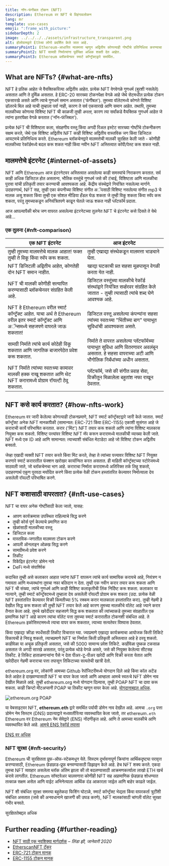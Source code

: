 ```yaml
---
title: नॉन-फंगीबल टोकन (NFT)
description: Ethereum वर NFT चे विहंगावलोकन
lang: mr
template: use-cases
emoji: ":frame_with_picture:"
sidebarDepth: 2
image: ../../../../assets/infrastructure_transparent.png
alt: होलोग्रामद्वारे Ethचा लोगो प्रदर्शित केले जात आहे.
summaryPoint1: Ethereum-आधारित मालमत्ता म्हणून अद्वितीय कोणत्याही गोष्टीचे प्रतिनिधित्व करण्याचा एक मार्ग.
summaryPoint2: NFT सामग्री निर्मात्यांना पूर्वीपेक्षा अधिक शक्ती देत ​​आहेत.
summaryPoint3: Ethereum ब्लॉकचेनवर स्मार्ट कॉन्ट्रॅक्टद्वारे समर्थित.
---
```


## What are NFTs? {#what-are-nfts}

NFT हे प्रतिक आहेत जे वैयक्तिकरित्या अद्वितीय आहेत. प्रत्येक NFT वेगवेगळे गुणधर्म (बुरशी नसलेले) असतात आणि ते दुर्मिळ असतात. हे ERC-20 सारख्या टोकनपेक्षा वेगळे आहे जेथे सेटमधील प्रत्येक टोकन एकसारखे असते आणि त्याचे गुणधर्म समान असतात ('फंगीबल'). तुमच्या वॉलेटमध्ये कोणते विशिष्ट डॉलरचे बिल आहे याची तुम्हाला पर्वा नाही, कारण ते सर्व एकसारखे आणि समान आहेत. तथापि, तुमच्या मालकीच्या कोणत्या विशिष्ट NFT ची काळजी तुम्ही _करता_, कारण त्या सर्वांकडे वैयक्तिक गुणधर्म आहेत जे त्यांना इतरांपेक्षा वेगळे करतात ('नॉन-फंजिबल').

प्रत्येक NFT ची विशिष्टता कला, संग्रहणीय वस्तू किंवा अगदी रिअल इस्टेट सारख्या गोष्टींचे टोकनीकरण सक्षम करते, जेथे एक विशिष्ट अद्वितीय NFT काही विशिष्ट अद्वितीय वास्तविक जग किंवा डिजिटल आयटमचे प्रतिनिधित्व करते. Ethereum ब्लॉकचेनद्वारे मालमत्तेची मालकी सुरक्षित केली जाते - कोणीही मालकीच्या रेकॉर्डमध्ये बदल करू शकत नाही किंवा नवीन NFT अस्तित्वात कॉपी/पेस्ट करू शकत नाही.

<YouTube id="Xdkkux6OxfM" />

## मालमत्तेचे इंटरनेट {#internet-of-assets}

NFT आणि Ethereum आज इंटरनेटवर अस्तित्वात असलेल्या काही समस्यांचे निराकरण करतात. सर्व काही अधिक डिजिटल होत असताना, भौतिक वस्तूंचे गुणधर्म जसे की टंचाई, विशिष्टता आणि मालकीचा पुरावा यांची प्रतिकृती तयार करण्याची आवश्यकता आहे. केंद्रीय संस्थेद्वारे नियंत्रित नसलेल्या मार्गाने. उदाहरणार्थ, NFT सह, तुम्ही एका कंपनीच्या विशिष्ट संगीत अॅपसाठी विशिष्ट नसलेल्या संगीत mp3 चे मालक असू शकता किंवा तुम्ही एक सोशल मीडिया हँडल घेऊ शकता जे तुम्ही विकू शकता किंवा स्वॅप करू शकता, परंतु तुमच्याकडून अनियंत्रितपणे काढून घेतले जाऊ शकत नाही प्लॅटफॉर्म प्रदाता.

आज आपल्यापैकी बरेच जण वापरत असलेल्या इंटरनेटच्या तुलनेत NFT चे इंटरनेट कसे दिसते ते येथे आहे...

### एक तुलना {#nft-comparison}

| एक NFT इंटरनेट                                                                                                                            | आज इंटरनेट                                                                                                                                       |
| ----------------------------------------------------------------------------------------------------------------------------------------- | ------------------------------------------------------------------------------------------------------------------------------------------------ |
| तुम्ही तुमच्या मालमत्तेचे मालक आहात! फक्त तुम्ही ते विकू किंवा स्वॅप करू शकता.                                                            | तुम्ही एखाद्या संस्थेकडून मालमत्ता भाड्याने घेता.                                                                                                |
| NFT डिजिटली अद्वितीय आहेत, कोणतेही दोन NFT समान नाहीत.                                                                                    | खाद्या घटकाची प्रत सहसा मूळपासून वेगळी करता येत नाही.                                                                                            |
| NFT ची मालकी कोणीही सत्यापित करण्यासाठी ब्लॉकचेनवर संग्रहित केली आहे.                                                                     | डिजिटल वस्तूंच्या मालकीचे रेकॉर्ड संस्थांद्वारे नियंत्रित सर्व्हरवर संग्रहित केले जातात - तुम्ही त्यासाठी त्यांचे शब्द घेणे आवश्यक आहे.          |
| NFT हे Ethereum वरील स्मार्ट कॉन्ट्रॅक्ट आहेत. याचा अर्थ ते Ethereum वरील इतर स्मार्ट कॉन्ट्रॅक्ट आणि अॅप्समध्ये सहजपणे वापरले जाऊ शकतात! | डिजिटल वस्तू असलेल्या कंपन्यांना सहसा त्यांच्या स्वतःच्या "भिंतीच्या बाग" पायाभूत सुविधांची आवश्यकता असते.                                       |
| सामग्री निर्माते त्यांचे कार्य कोठेही विकू शकतात आणि जागतिक बाजारपेठेत प्रवेश करू शकतात.                                                  | निर्माते ते वापरत असलेल्या प्लॅटफॉर्मच्या पायाभूत सुविधा आणि वितरणावर अवलंबून असतात. हे सहसा वापराच्या अटी आणि भौगोलिक निर्बंधांच्या अधीन असतात. |
| NFT निर्माते त्यांच्या स्वतःच्या कामावर मालकी हक्क राखू शकतात आणि थेट NFT करारामध्ये प्रोग्राम रॉयल्टी ठेवू शकतात.                        | प्लॅटफॉर्म, जसे की संगीत प्रवाह सेवा, विक्रीतून मिळालेला बहुतांश नफा राखून ठेवतात.                                                               |

## NFT कसे कार्य करतात? {#how-nfts-work}

Ethereum वर जारी केलेल्या कोणत्याही टोकनप्रमाणे, NFT स्मार्ट कॉन्ट्रॅक्टद्वारे जारी केले जातात. स्मार्ट कॉन्ट्रॅक्ट अनेक NFT मानकांपैकी (सामान्यत: ERC-721 किंवा ERC-1155) एकाशी सुसंगत आहे जे कराराची कार्ये परिभाषित करतात. करार ('मिंट') NFT तयार करू शकतो आणि त्यांना विशिष्ट मालकास नियुक्त करू शकतो. विशिष्ट पत्त्यांवर विशिष्ट NFT मॅप करून करारामध्ये मालकीची व्याख्या केली जाते. NFT मध्ये एक ID आहे आणि सामान्यत: त्याच्याशी संबंधित मेटाडेटा आहे जो विशिष्ट टोकन अद्वितीय बनवतो.

जेव्हा एखादी व्यक्ती NFT तयार करते किंवा मिंट करते, तेव्हा ते त्यांच्या पत्त्यावर विशिष्ट NFT नियुक्त करणारे स्मार्ट करारातील फंक्शन खरोखर कार्यान्वित करत असतात. ही माहिती कॉन्ट्रॅक्टच्या स्टोरेजमध्ये साठवली जाते, जो ब्लॉकचेनचा भाग आहे. कराराचा निर्माता करारामध्ये अतिरिक्त तर्क लिहू शकतो, उदाहरणार्थ एकूण पुरवठा मर्यादित करणे किंवा प्रत्येक वेळी टोकन हस्तांतरित केल्यावर निर्मात्याला देय असलेली रॉयल्टी परिभाषित करणे.

## NFT कशासाठी वापरतात? {#nft-use-cases}

NFT चा वापर अनेक गोष्टींसाठी केला जातो, यासह:

- आपण कार्यक्रमास उपस्थित राहिल्याचे सिद्ध करणे
- तुम्ही कोर्स पूर्ण केल्याचे प्रमाणित करा
- खेळांसाठी मालकीच्या वस्तू
- डिजिटल कला
- वास्तविक-जगातील मालमत्ता टोकन करणे
- आपली ऑनलाइन ओळख सिद्ध करणे
- सामग्रीमध्ये प्रवेश करणे
- तिकीट
- विकेंद्रित इंटरनेट डोमेन नावे
- DeFi मध्ये संपार्श्विक

कदाचित तुम्ही असे कलाकार आहात ज्यांना NFT वापरून त्यांचे कार्य सामायिक करायचे आहे, नियंत्रण न गमावता आणि मध्यस्थांना तुमचा नफा बलिदान न देता. तुम्ही एक नवीन करार तयार करू शकता आणि NFT ची संख्या, त्यांचे गुणधर्म आणि काही विशिष्ट कलाकृतीची लिंक निर्दिष्ट करू शकता. कलाकार या नात्याने, तुम्ही स्मार्ट कॉन्ट्रॅक्टमध्ये तुम्हाला देय असलेली रॉयल्टी प्रोग्राम करू शकता (उदा. प्रत्येक वेळी NFT हस्तांतरित केल्यावर विक्री किमतीच्या 5% रक्कम करार मालकाला हस्तांतरित करा). तुम्ही नेहमी हे देखील सिद्ध करू शकता की तुम्ही NFT तयार केले आहे कारण तुमच्या मालकीचे वॉलेट आहे ज्याने करार तैनात केला आहे. तुमचे खरेदीदार सहजपणे सिद्ध करू शकतात की त्यांच्याकडे तुमच्या संग्रहातील एक प्रामाणिक NFT आहे कारण त्यांचा वॉलेट पत्ता तुमच्या स्मार्ट करारातील टोकनशी संबंधित आहे. ते Ethereum इकोसिस्टममध्ये त्याचा वापर करू शकतात, त्याच्या सत्यतेवर विश्वास ठेवतात.

किंवा एखाद्या क्रीडा स्पर्धेसाठी तिकीट विचारात घ्या. ज्याप्रमाणे एखाद्या कार्यक्रमाचा आयोजक किती तिकिटे विकायची हे निवडू शकतो, त्याचप्रमाणे NFT चा निर्माता किती प्रतिकृती अस्तित्वात आहे हे ठरवू शकतो. काहीवेळा या अचूक प्रतिकृती असतात, जसे की 5000 सामान्य प्रवेश तिकिटे. काहीवेळा पुष्कळ टकसाळ असतात जे अगदी सारखे असतात, परंतु प्रत्येक थोडे वेगळे असते, जसे की नियुक्त केलेल्या सीटसह तिकीट. हे तिकिट हाताळणाऱ्यांना पैसे न देता पीअर-टू-पीअर खरेदी आणि विक्री करता येतात आणि खरेदीदार नेहमी कराराचा पत्ता तपासून तिकिटाच्या सत्यतेची खात्री देतो.

ethereum.org वर, लोकांनी आमच्या Github रेपॉजिटरीमध्ये योगदान दिले आहे किंवा कॉल अटेंड केले आहेत हे दाखवण्यासाठी NFT चा वापर केला जातो आणि आम्हाला आमचे स्वतःचे NFT डोमेन नाव देखील मिळाले आहे. तुम्ही ethereum.org मध्ये योगदान दिल्यास, तुम्ही POAP NFT चा दावा करू शकता. काही क्रिप्टो मीटअप्सनी POAP चा तिकीट म्हणून वापर केला आहे. [योगदानाबद्दल अधिक](/contributing/#poap).

![ethereum.org POAP](./poap.png)

या वेबसाइटवर NFT, **ethereum.eth** द्वारे समर्थित पर्यायी डोमेन नाव देखील आहे. आमचा `.org` पत्ता डोमेन नेम सिस्टम (DNS) प्रदात्याद्वारे मध्यवर्तीरित्या व्यवस्थापित केला जातो, तर ethereum`.eth` Ethereum वर Ethereum नेम सेवेद्वारे (ENS) नोंदणीकृत आहे. आणि ते आमच्या मालकीचे आणि व्यवस्थापित केले आहे. [आमचे ENS रेकॉर्ड तपासा](https://app.ens.domains/name/ethereum.eth)

[ENS वर अधिक](https://app.ens.domains)

<Divider />

### NFT सुरक्षा {#nft-security}

Ethereum ची सुरक्षितता प्रूफ-ऑफ-स्टेकमधून येते. सिस्टम दुर्भावनापूर्ण क्रियांना आर्थिकदृष्ट्या परावृत्त करण्यासाठी, Ethereum छेडछाड-प्रूफ बनवण्यासाठी डिझाइन केले आहे. हेच NFT शक्य करते. एकदा तुमचा NFT व्यवहार असलेला ब्लॉक अंतिम झाला की तो बदलण्यासाठी आक्रमणकर्त्याला लाखो ETH खर्च करावे लागतील. Ethereum सॉफ्टवेअर चालवणारा कोणीही NFT सह अप्रामाणिक छेडछाड शोधण्यात तत्काळ सक्षम असेल आणि वाईट अभिनेत्याला आर्थिक दंड आकारला जाईल आणि बाहेर काढले जाईल.

NFT शी संबंधित सुरक्षा समस्या बहुतेकदा फिशिंग घोटाळे, स्मार्ट कॉन्ट्रॅक्ट भेद्यता किंवा वापरकर्ता त्रुटींशी संबंधित असतात (जसे की अनवधानाने खाजगी की उघड करणे), NFT मालकांसाठी चांगली वॉलेट सुरक्षा गंभीर बनवते.

<ButtonLink to="/security/">
  सुरक्षिततेबद्दल अधिक
</ButtonLink>

## Further reading {#further-reading}

- [NFT साठी एक नवशिक्या मार्गदर्शक](https://linda.mirror.xyz/df649d61efb92c910464a4e74ae213c4cab150b9cbcc4b7fb6090fc77881a95d) – _लिंडा झी, जानेवारी 2020_
- [EtherscanNFT ट्रॅकर](https://etherscan.io/nft-top-contracts)
- [ERC-721 टोकन मानक](/developers/docs/standards/tokens/erc-721/)
- [ERC-1155 टोकन मानक](/developers/docs/standards/tokens/erc-1155/)

<Divider />

<QuizWidget quizKey="nfts" />
